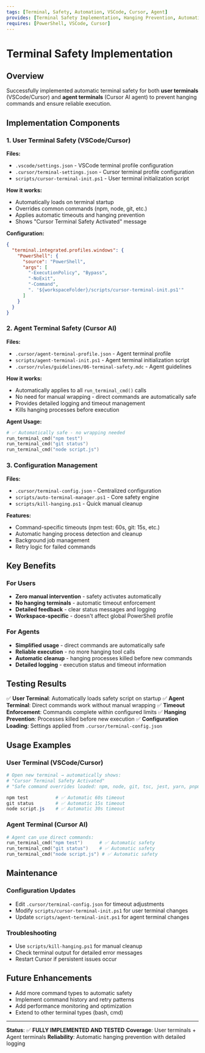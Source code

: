 ```yaml
---
tags: [Terminal, Safety, Automation, VSCode, Cursor, Agent]
provides: [Terminal Safety Implementation, Hanging Prevention, Automatic Timeouts]
requires: [PowerShell, VSCode, Cursor]
---
```


# Terminal Safety Implementation

## Overview

Successfully implemented automatic terminal safety for both **user terminals** (VSCode/Cursor) and **agent terminals** (Cursor AI agent) to prevent hanging commands and ensure reliable execution.

## Implementation Components

### 1. User Terminal Safety (VSCode/Cursor)

**Files:**

- `.vscode/settings.json` - VSCode terminal profile configuration
- `.cursor/terminal-settings.json` - Cursor terminal profile configuration  
- `scripts/cursor-terminal-init.ps1` - User terminal initialization script

**How it works:**

- Automatically loads on terminal startup
- Overrides common commands (npm, node, git, etc.)
- Applies automatic timeouts and hanging prevention
- Shows "Cursor Terminal Safety Activated" message

**Configuration:**

```json
{
  "terminal.integrated.profiles.windows": {
    "PowerShell": {
      "source": "PowerShell",
      "args": [
        "-ExecutionPolicy", "Bypass",
        "-NoExit",
        "-Command",
        ". '${workspaceFolder}/scripts/cursor-terminal-init.ps1'"
      ]
    }
  }
}
```

### 2. Agent Terminal Safety (Cursor AI)

**Files:**

- `.cursor/agent-terminal-profile.json` - Agent terminal profile
- `scripts/agent-terminal-init.ps1` - Agent terminal initialization script
- `.cursor/rules/guidelines/06-terminal-safety.mdc` - Agent guidelines

**How it works:**

- Automatically applies to all `run_terminal_cmd()` calls
- No need for manual wrapping - direct commands are automatically safe
- Provides detailed logging and timeout management
- Kills hanging processes before execution

**Agent Usage:**

```powershell
# ✅ Automatically safe - no wrapping needed
run_terminal_cmd("npm test")
run_terminal_cmd("git status")
run_terminal_cmd("node script.js")
```

### 3. Configuration Management

**Files:**

- `.cursor/terminal-config.json` - Centralized configuration
- `scripts/auto-terminal-manager.ps1` - Core safety engine
- `scripts/kill-hanging.ps1` - Quick manual cleanup

**Features:**

- Command-specific timeouts (npm test: 60s, git: 15s, etc.)
- Automatic hanging process detection and cleanup
- Background job management
- Retry logic for failed commands

## Key Benefits

### For Users

- **Zero manual intervention** - safety activates automatically
- **No hanging terminals** - automatic timeout enforcement
- **Detailed feedback** - clear status messages and logging
- **Workspace-specific** - doesn't affect global PowerShell profile

### For Agents

- **Simplified usage** - direct commands are automatically safe
- **Reliable execution** - no more hanging tool calls
- **Automatic cleanup** - hanging processes killed before new commands
- **Detailed logging** - execution status and timeout information

## Testing Results

✅ **User Terminal**: Automatically loads safety script on startup
✅ **Agent Terminal**: Direct commands work without manual wrapping
✅ **Timeout Enforcement**: Commands complete within configured limits
✅ **Hanging Prevention**: Processes killed before new execution
✅ **Configuration Loading**: Settings applied from `.cursor/terminal-config.json`

## Usage Examples

### User Terminal (VSCode/Cursor)

```powershell
# Open new terminal → automatically shows:
# "Cursor Terminal Safety Activated"
# "Safe command overrides loaded: npm, node, git, tsc, jest, yarn, pnpm"

npm test          # ✅ Automatic 60s timeout
git status        # ✅ Automatic 15s timeout
node script.js    # ✅ Automatic 30s timeout
```

### Agent Terminal (Cursor AI)

```powershell
# Agent can use direct commands:
run_terminal_cmd("npm test")      # ✅ Automatic safety
run_terminal_cmd("git status")    # ✅ Automatic safety
run_terminal_cmd("node script.js") # ✅ Automatic safety
```

## Maintenance

### Configuration Updates

- Edit `.cursor/terminal-config.json` for timeout adjustments
- Modify `scripts/cursor-terminal-init.ps1` for user terminal changes
- Update `scripts/agent-terminal-init.ps1` for agent terminal changes

### Troubleshooting

- Use `scripts/kill-hanging.ps1` for manual cleanup
- Check terminal output for detailed error messages
- Restart Cursor if persistent issues occur

## Future Enhancements

- Add more command types to automatic safety
- Implement command history and retry patterns
- Add performance monitoring and optimization
- Extend to other terminal types (bash, cmd)

---

**Status**: ✅ **FULLY IMPLEMENTED AND TESTED**
**Coverage**: User terminals + Agent terminals
**Reliability**: Automatic hanging prevention with detailed logging

